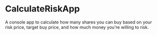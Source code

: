 # CalculateRiskApp
A console app to calculate how many shares you can buy based on your risk price, target buy price, and how much money you're willing to risk.
